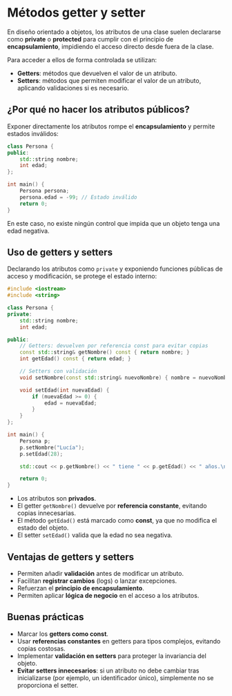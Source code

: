 # Métodos getter y setter

En diseño orientado a objetos, los atributos de una clase suelen declararse como **private** o **protected** para cumplir con el principio de **encapsulamiento**, impidiendo el acceso directo desde fuera de la clase.

Para acceder a ellos de forma controlada se utilizan:

* **Getters**: métodos que devuelven el valor de un atributo.
* **Setters**: métodos que permiten modificar el valor de un atributo, aplicando validaciones si es necesario.

## ¿Por qué no hacer los atributos públicos?

Exponer directamente los atributos rompe el **encapsulamiento** y permite estados inválidos:

```cpp
class Persona {
public:
    std::string nombre;
    int edad;
};

int main() {
    Persona persona;
    persona.edad = -99; // Estado inválido
    return 0;
}
```

En este caso, no existe ningún control que impida que un objeto tenga una edad negativa.

## Uso de getters y setters

Declarando los atributos como `private` y exponiendo funciones públicas de acceso y modificación, se protege el estado interno:

```cpp
#include <iostream>
#include <string>

class Persona {
private:
    std::string nombre;
    int edad;

public:
    // Getters: devuelven por referencia const para evitar copias
    const std::string& getNombre() const { return nombre; }
    int getEdad() const { return edad; }

    // Setters con validación
    void setNombre(const std::string& nuevoNombre) { nombre = nuevoNombre; }

    void setEdad(int nuevaEdad) {
        if (nuevaEdad >= 0) {
            edad = nuevaEdad;
        }
    }
};

int main() {
    Persona p;
    p.setNombre("Lucía");
    p.setEdad(28);

    std::cout << p.getNombre() << " tiene " << p.getEdad() << " años.\n";

    return 0;
}
```

* Los atributos son **privados**.
* El getter `getNombre()` devuelve por **referencia constante**, evitando copias innecesarias.
* El método `getEdad()` está marcado como **const**, ya que no modifica el estado del objeto.
* El setter `setEdad()` valida que la edad no sea negativa.

## Ventajas de getters y setters

* Permiten añadir **validación** antes de modificar un atributo.
* Facilitan **registrar cambios** (logs) o lanzar excepciones.
* Refuerzan el **principio de encapsulamiento**.
* Permiten aplicar **lógica de negocio** en el acceso a los atributos.

## Buenas prácticas

* Marcar los **getters como const**.
* Usar **referencias constantes** en getters para tipos complejos, evitando copias costosas.
* Implementar **validación en setters** para proteger la invariancia del objeto.
* **Evitar setters innecesarios**: si un atributo no debe cambiar tras inicializarse (por ejemplo, un identificador único), simplemente no se proporciona el setter.


